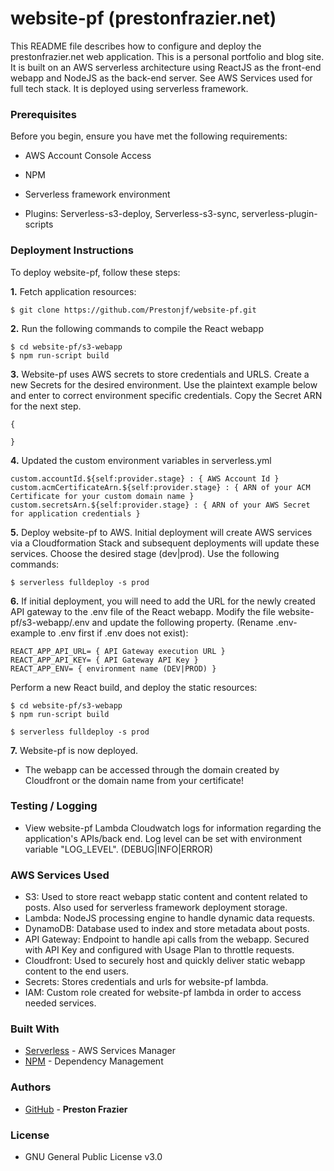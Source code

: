 # website-pf (prestonfrazier.net)

This README file describes how to configure and deploy the prestonfrazier.net web application. This is a personal portfolio and blog site. It is built on an AWS serverless architecture using ReactJS as the front-end webapp and NodeJS as the back-end server. See AWS Services used for full tech stack. It is deployed using serverless framework.

### Prerequisites
Before you begin, ensure you have met the following requirements:

- 	AWS Account Console Access

-   NPM

- 	Serverless framework environment

- 	Plugins: Serverless-s3-deploy, Serverless-s3-sync, serverless-plugin-scripts


### Deployment Instructions
To deploy website-pf, follow these steps:


**1\.** Fetch application resources:

```
$ git clone https://github.com/Prestonjf/website-pf.git
```


**2\.** Run the following commands to compile the React webapp

```
$ cd website-pf/s3-webapp
$ npm run-script build
```

**3\.** Website-pf uses AWS secrets to store credentials and URLS. Create a new Secrets for the desired environment. Use the plaintext example below and enter to correct environment specific credentials. Copy the Secret ARN for the next step.

```
{

}
```

**4\.** Updated the custom environment variables in serverless.yml

```
custom.accountId.${self:provider.stage} : { AWS Account Id }
custom.acmCertificateArn.${self:provider.stage} : { ARN of your ACM Certificate for your custom domain name }
custom.secretsArn.${self:provider.stage} : { ARN of your AWS Secret for application credentials }
```

**5\.** Deploy website-pf to AWS. Initial deployment will create AWS services via a Cloudformation Stack and subsequent deployments will update these services. Choose the desired stage (dev|prod). Use the following commands:

```
$ serverless fulldeploy -s prod
```

**6\.** If initial deployment, you will need to add the URL for the newly created API gateway to the .env file of the React webapp. Modify the file website-pf/s3-webapp/.env and update the following property. (Rename .env-example to .env first if .env does not exist):

```
REACT_APP_API_URL= { API Gateway execution URL }
REACT_APP_API_KEY= { API Gateway API Key }
REACT_APP_ENV= { environment name (DEV|PROD) }

```

Perform a new React build, and deploy the static resources:

```
$ cd website-pf/s3-webapp
$ npm run-script build

$ serverless fulldeploy -s prod
```

**7\.** Website-pf is now deployed.

- The webapp can be accessed through the domain created by Cloudfront or the domain name from your certificate!

### Testing / Logging

* View website-pf Lambda Cloudwatch logs for information regarding the application's APIs/back end. Log level can be set with environment variable "LOG_LEVEL". (DEBUG|INFO|ERROR)

### AWS Services Used
- S3: Used to store react webapp static content and content related to posts. Also used for serverless framework deployment storage.
- Lambda: NodeJS processing engine to handle dynamic data requests.
- DynamoDB: Database used to index and store metadata about posts.
- API Gateway: Endpoint to handle api calls from the webapp. Secured with API Key and configured with Usage Plan to throttle requests.
- Cloudfront: Used to securely host and quickly deliver static webapp content to the end users.
- Secrets: Stores credentials and urls for website-pf lambda.
- IAM: Custom role created for website-pf lambda in order to access needed services.

### Built With

* [Serverless](https://serverless.com/) - AWS Services Manager
* [NPM](https://www.npmjs.com/) - Dependency Management

### Authors

* [GitHub](https://github.com/Prestonjf) - **Preston Frazier**

### License
* GNU General Public License v3.0
